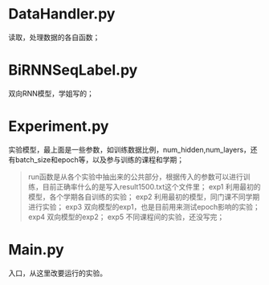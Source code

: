 # DataHandler.py
读取，处理数据的各自函数；
# BiRNNSeqLabel.py
双向RNN模型，学姐写的；
# Experiment.py
实验模型，最上面是一些参数，如训练数据比例，num_hidden,num_layers，还有batch_size和epoch等，以及参与训练的课程和学期；
> run函数是从各个实验中抽出来的公共部分，根据传入的参数可以进行训练，目前正确率什么的是写入result1500.txt这个文件里；
> exp1 利用最初的模型，各个学期各自训练的实验；
> exp2 利用最初的模型，同门课不同学期进行实验；
> exp3 双向模型的exp1，也是目前用来测试epoch影响的实验；
> exp4 双向模型的exp2；
> exp5 不同课程间的实验，还没写完；
# Main.py
入口，从这里改要运行的实验。